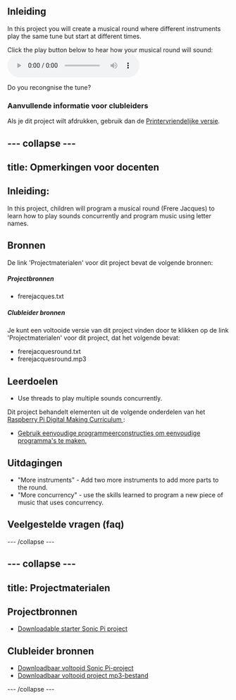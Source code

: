 ## Inleiding

In this project you will create a musical round where different instruments play the same tune but start at different times.

<div id="audio-preview" class="pdf-hidden">
  Click the play button below to hear how your musical round will sound: <audio controls preload> <source src="resources/frerejacquesround.mp3" type="audio/mpeg"> Je browser ondersteunt het element <code>audio</code> niet. </audio>
</div>

Do you recongnise the tune?

### Aanvullende informatie voor clubleiders

Als je dit project wilt afdrukken, gebruik dan de [Printervriendelijke versie](https://projects.raspberrypi.org/en/projects/musical-round/print).

## \--- collapse \---

## title: Opmerkingen voor docenten

## Inleiding:

In this project, children will program a musical round (Frere Jacques) to learn how to play sounds concurrently and program music using letter names.

## Bronnen

De link 'Projectmaterialen' voor dit project bevat de volgende bronnen:

##### Projectbronnen

* frerejacques.txt

##### Clubleider bronnen

Je kunt een voltooide versie van dit project vinden door te klikken op de link 'Projectmaterialen' voor dit project, dat het volgende bevat:

* frerejacquesround.txt
* frerejacquesround.mp3

## Leerdoelen

* Use threads to play multiple sounds concurrently.

Dit project behandelt elementen uit de volgende onderdelen van het [ Raspberry Pi Digital Making Curriculum ](http://rpf.io/curriculum):

* [Gebruik eenvoudige programmeerconstructies om eenvoudige programma's te maken.](https://www.raspberrypi.org/curriculum/programming/creator)

## Uitdagingen

* "More instruments" - Add two more instruments to add more parts to the round.
* "More concurrency" - use the skills learned to program a new piece of music that uses concurrency.

## Veelgestelde vragen (faq)

\--- /collapse \---

## \--- collapse \---

## title: Projectmaterialen

## Projectbronnen

* [Downloadable starter Sonic Pi project](resources/frerejacques.txt)

## Clubleider bronnen

* [Downloadbaar voltooid Sonic Pi-project](resources/frerejacquesround.txt)
* [Downloadbaar voltooid project mp3-bestand](resources/frerejacquesround.mp3)

\--- /collapse \---